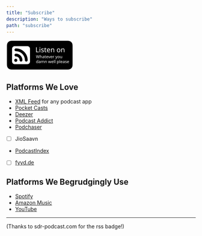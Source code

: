 ```yaml
---
title: "Subscribe"
description: "Ways to subscribe"
path: "subscribe"
---
```


<a href="https://decapsulate.com/decapsulate-mp3.xml">
  <img src="/rss.svg" alt="RSS podcast badge" width="178" height="80">
</a>

## Platforms We Love
- [XML Feed](https://decapsulate.com/decapsulate-mp3.xml) for any podcast app
- [Pocket Casts](https://pca.st/zjvg73hk)
- [Deezer](https://www.deezer.com/en/show/1002052121)
- [Podcast Addict](https://podcastaddict.com/podcast/decapsulate/5358746)
- [Podchaser](https://www.podchaser.com/podcasts/decapsulate-6156835)
- [ ] JioSaavn
- [PodcastIndex](https://podcastindex.org/podcast/7419316)
- [ ] [fyyd.de](https://fyyd.de/search?search=decapsulate)

## Platforms We Begrudgingly Use
- [Spotify](https://open.spotify.com/show/7881ibZEzl65yTBxzLxtou)
- [Amazon Music](https://music.amazon.co.uk/podcasts/076308fd-6ab4-470a-ad5e-394e5df6939c)
- [YouTube](https://www.youtube.com/@decapsulate)

---

(Thanks to sdr-podcast.com for the rss badge!)
